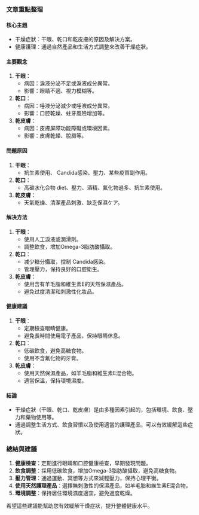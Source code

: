### 文章重點整理

#### 核心主題
- 干燥症狀：干眼、乾口和乾皮膚的原因及解決方案。
- 健康護理：通過自然產品和生活方式調整來改善干燥症狀。

#### 主要觀念
1. **干眼**：
   - 病因：淚液分泌不足或淚液成分異常。
   - 影響：眼睛不適、視力模糊等。
2. **乾口**：
   - 病因：唾液分泌減少或唾液成分異常。
   - 影響：口腔乾燥、蛀牙風險增加等。
3. **乾皮膚**：
   - 病因：皮膚屏障功能障礙或環境因素。
   - 影響：皮膚乾燥、脫屑等。

#### 問題原因
1. **干眼**：
   - 抗生素使用、 Candida感染、壓力、某些疫苗副作用。
2. **乾口**：
   - 高碳水化合物 diet、壓力、酒精、氟化物過多、抗生素使用。
3. **乾皮膚**：
   - 天氣乾燥、清潔產品刺激、缺乏保濕ケア。

#### 解决方法
1. **干眼**：
   - 使用人工淚液或潤滑劑。
   - 調整飲食，增加Omega-3脂肪酸攝取。
2. **乾口**：
   - 减少糖分攝取，控制 Candida感染。
   - 管理壓力，保持良好的口腔衛生。
3. **乾皮膚**：
   - 使用含有羊毛脂和維生素E的天然保濕產品。
   - 避免过度清潔和刺激性化妝品。

#### 健康建議
1. **干眼**：
   - 定期檢查眼睛健康。
   - 避免長時間使用電子產品，保持眼睛休息。
2. **乾口**：
   - 低碳飲食，避免高糖食物。
   - 使用不含氟化物的牙膏。
3. **乾皮膚**：
   - 使用天然保濕產品，如羊毛脂和維生素E混合物。
   - 適當保溫，保持環境濕度。

#### 結論
- 干燥症狀（干眼、乾口、乾皮膚）是由多種因素引起的，包括環境、飲食、壓力和藥物使用等。
- 通過調整生活方式、飲食習慣以及使用適當的護理產品，可以有效緩解這些症狀。

### 總結與建議
1. **健康檢查**：定期進行眼睛和口腔健康檢查，早期發現問題。
2. **飲食調整**：採用低碳飲食，增加Omega-3脂肪酸攝取，避免高糖食物。
3. **壓力管理**：通過運動、冥想等方式來減輕壓力，保持心理平衡。
4. **使用天然護理產品**：選擇無刺激性的保濕產品，如羊毛脂和維生素E混合物。
5. **環境調整**：保持居住環境濕度適宜，避免過度乾燥。

希望這些建議能幫助您有效緩解干燥症狀，提升整體健康水平。